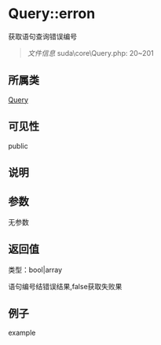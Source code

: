 # Query::erron

获取语句查询错误编号

> *文件信息* suda\core\Query.php: 20~201

## 所属类 

[Query](../Query.md)

## 可见性

 public 

## 说明




## 参数


无参数


## 返回值

类型：bool|array

 语句编号结错误结果,false获取失败果



## 例子

example